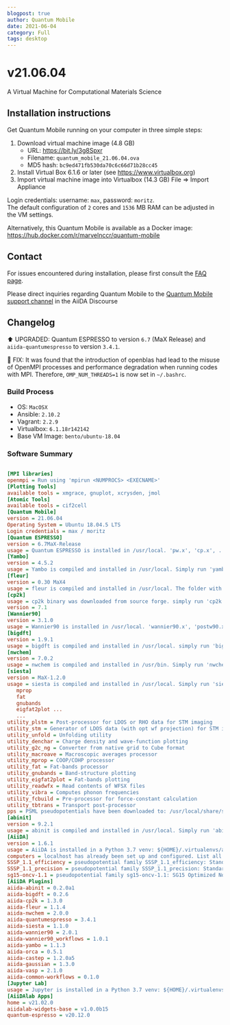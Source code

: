 ```yaml
---
blogpost: true
author: Quantum Mobile
date: 2021-06-04
category: Full
tags: desktop
---
```


# v21.06.04

A Virtual Machine for Computational Materials Science

## Installation instructions

Get Quantum Mobile running on your computer in three simple steps:

 1. Download virtual machine image (4.8 GB)
    - URL: <https://bit.ly/3g8Spxr>
    - Filename: `quantum_mobile_21.06.04.ova`
    - MD5 hash: `bc9ed471fb530da70c6c66d71b28cc45`
 2. Install Virtual Box 6.1.6 or later (see <https://www.virtualbox.org>)
 3. Import virtual machine image into Virtualbox (14.3 GB)
    File => Import Appliance

Login credentials: username: `max`, password: `moritz`.  
The default configuration of `2` cores and `1536` MB RAM can be adjusted in the VM settings.

Alternatively, this Quantum Mobile is available as a Docker image: <https://hub.docker.com/r/marvelnccr/quantum-mobile>

## Contact

For issues encountered during installation, please first consult the [FAQ page](https://github.com/marvel-nccr/quantum-mobile/wiki/Frequently-Asked-Questions#virtualbox-installationstartup-issues).

Please direct inquiries regarding Quantum Mobile to the [Quantum Mobile support channel](https://aiida.discourse.group/c/quantum-mobile/) in the AiiDA Discourse

## Changelog

⬆️ UPGRADED: Quantum ESPRESSO to version `6.7` (MaX Release) and `aiida-quantumespresso` to version `3.4.1`.

🐛 FIX: It was found that the introduction of openblas had lead to the misuse of OpenMPI processes and performance degradation when running codes with MPI. Therefore, `OMP_NUM_THREADS=1` is now set in `~/.bashrc`.

### Build Process

- OS: `MacOSX`
- Ansible: `2.10.2`
- Vagrant: `2.2.9`
- Virtualbox: `6.1.18r142142`
- Base VM Image: `bento/ubuntu-18.04`

### Software Summary

```ini

[MPI libraries]
openmpi = Run using 'mpirun <NUMPROCS> <EXECNAME>'
[Plotting Tools]
available tools = xmgrace, gnuplot, xcrysden, jmol
[Atomic Tools]
available tools = cif2cell
[Quantum Mobile]
version = 21.06.04
Operating System = Ubuntu 18.04.5 LTS
Login credentials = max / moritz
[Quantum ESPRESSO]
version = 6.7MaX-Release
usage = Quantum ESPRESSO is installed in /usr/local. 'pw.x', 'cp.x', ... have been added to the PATH
[Yambo]
version = 4.5.2
usage = Yambo is compiled and installed in /usr/local. Simply run 'yambo'.
[fleur]
version = 0.30 MaX4
usage = fleur is compiled and installed in /usr/local. The folder with executables is added to the path, so simply run 'fleur'
[cp2k]
usage = cp2k binary was downloaded from source forge. simply run 'cp2k.ssmp'
version = 7.1
[Wannier90]
version = 3.1.0
usage = Wannier90 is installed in /usr/local. 'wannier90.x', 'postw90.x', ... have been added to the PATH
[bigdft]
version = 1.9.1
usage = bigdft is compiled and installed in /usr/local. simply run 'bigdft'
[nwchem]
version = 7.0.2
usage = nwchem is compiled and installed in /usr/bin. Simply run 'nwchem'.
[siesta]
version = MaX-1.2.0
usage = siesta is compiled and installed in /usr/local. Simply run 'siesta' or any of its utilites:
   mprop
   fat
   gnubands
   eigfat2plot ...
   ...
utility_plstm = Post-processor for LDOS or RHO data for STM imaging
utility_stm = Generator of LDOS data (with opt wf projection) for STM imaging
utility_unfold = Unfolding utility
utility_denchar = Charge density and wave-function plotting
utility_g2c_ng = Converter from native grid to Cube format
utility_macroave = Macroscopic averages processor
utility_mprop = COOP/COHP processor
utility_fat = Fat-bands processor
utility_gnubands = Band-structure plotting
utility_eigfat2plot = Fat-bands plotting
utility_readwfx = Read contents of WFSX files
utility_vibra = Computes phonon frequencies
utility_fcbuild = Pre-processor for force-constant calculation
utility_tbtrans = Transport post-processor
pps = PSML pseudopotentials have been downloaded to: /usr/local/share/siesta
[abinit]
version = 9.2.1
usage = abinit is compiled and installed in /usr/local. Simply run 'abinit'.
[AiiDA]
version = 1.6.1
usage = AiiDA is installed in a Python 3.7 venv: ${HOME}/.virtualenvs/aiida. Type 'workon aiida' to get access to the 'verdi' commands. See https://aiidateam.github.io/aiida-registry for plugin information.
computers = localhost has already been set up and configured. List all available computers with 'verdi computer list -a'
SSSP_1.1_efficiency = pseudopotential family SSSP_1.1_efficiency: Standard Solid State Pseudopotentials (efficiency) for the PBE functional homepage: https://materialscloud.org/sssp/
SSSP_1.1_precision = pseudopotential family SSSP_1.1_precision: Standard Solid State Pseudopotentials (precision) for the PBE functional homepage: https://materialscloud.org/sssp/
sg15-oncv-1.1 = pseudopotential family sg15-oncv-1.1: SG15 Optimized Norm-Conserving Vanderbilt (ONCV) pseudopotentials homepage: http://www.quantum-simulation.org/potentials/sg15_oncv/
[AiiDA Plugins]
aiida-abinit = 0.2.0a1
aiida-bigdft = 0.2.6
aiida-cp2k = 1.3.0
aiida-fleur = 1.1.4
aiida-nwchem = 2.0.0
aiida-quantumespresso = 3.4.1
aiida-siesta = 1.1.0
aiida-wannier90 = 2.0.1
aiida-wannier90_workflows = 1.0.1
aiida-yambo = 1.1.3
aiida-orca = 0.5.1
aiida-castep = 1.2.0a5
aiida-gaussian = 1.3.0
aiida-vasp = 2.1.0
aiida-common-workflows = 0.1.0
[Jupyter Lab]
usage = Jupyter is installed in a Python 3.7 venv: ${HOME}/.virtualenvs/jupyter. Type 'aiida-jupyterlab' to launch Jupyter Lab, and select the 'python3' kernel.
[AiiDAlab Apps]
home = v21.02.0
aiidalab-widgets-base = v1.0.0b15
quantum-espresso = v20.12.0
```
